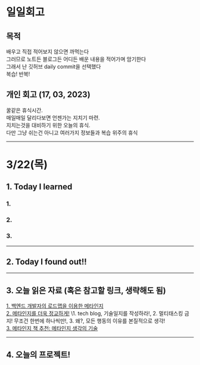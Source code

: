 # 일일회고

## 목적
배우고 직접 적어보지 않으면 까먹는다   
그러므로 노트든 블로그든 어디든 배운 내용을 적어가며 암기한다   
그래서 난 깃허브 daily commit을 선택했다   
복습! 반복!

## 개인 회고 (17, 03, 2023)
꿀같은 휴식시간. <br>
매일매일 달리다보면 언젠가는 지치기 마련.  <br>
지치는것을 대비하기 위한 오늘의 휴식. <br>
다만 그냥 쉬는건 아니고 여러가지 정보들과 복습 위주의 휴식 <br>
- - - -
# 3/22(목)

## 1. Today I learned
### 1. 

### 2. 

### 3. 
- - - -

## 2. Today I found out!!

- - - -

## 3. 오늘 읽은 자료 (혹은 참고할 링크, 생략해도 됨)
[1. 백엔드 개발자의 로드맵을 이용한 메타인지](https://velog.io/@yoopark/2022-backend-roadmap) <br>
[2. 메타인지를 더욱 정교하게!](https://riedel.tistory.com/352)
 \1. tech blog, 기술일지를 작성하라!, 2. 멀티태스킹 금지! 무조건 한번에 하나씩만!, 3. 왜?, 모든 행동의 이유를 본질적으로 생각!<br>
[3. 메타인지 책 추천: 메타인지 생각의 기술](http://www.yes24.com/Product/Goods/96181788)

- - - -

## 4. 오늘의 프로젝트!

